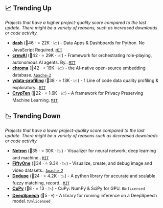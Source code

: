 ## 📈 Trending Up

_Projects that have a higher project-quality score compared to the last update. There might be a variety of reasons, such as increased downloads or code activity._

- <b><a href="https://github.com/plotly/dash">dash</a></b> (🥇46 ·  ⭐ 22K · 📈) - Data Apps & Dashboards for Python. No JavaScript Required. <code><a href="http://bit.ly/34MBwT8">MIT</a></code>
- <b><a href="https://github.com/crewAIInc/crewAI">crewAI</a></b> (🥈42 ·  ⭐ 29K · 📈) - Framework for orchestrating role-playing, autonomous AI agents. By.. <code><a href="http://bit.ly/34MBwT8">MIT</a></code>
- <b><a href="https://github.com/chroma-core/chroma">chroma</a></b> (🥇42 ·  ⭐ 19K · 📈) - the AI-native open-source embedding database. <code><a href="http://bit.ly/3nYMfla">Apache-2</a></code>
- <b><a href="https://github.com/ydataai/ydata-profiling">ydata-profiling</a></b> (🥈38 ·  ⭐ 13K · 📈) - 1 Line of code data quality profiling & exploratory.. <code><a href="http://bit.ly/34MBwT8">MIT</a></code> <code><img src="https://git.io/JLy1E" style="display:inline;" width="13" height="13"></code> <code><img src="https://git.io/JLy1S" style="display:inline;" width="13" height="13"></code>
- <b><a href="https://github.com/facebookresearch/CrypTen">CrypTen</a></b> (🥉22 ·  ⭐ 1.6K · 📈) - A framework for Privacy Preserving Machine Learning. <code><a href="http://bit.ly/34MBwT8">MIT</a></code> <code><img src="https://git.io/JLy1Q" style="display:inline;" width="13" height="13"></code>

## 📉 Trending Down

_Projects that have a lower project-quality score compared to the last update. There might be a variety of reasons such as decreased downloads or code activity._

- <b><a href="https://github.com/lutzroeder/netron">Netron</a></b> (🥇35 ·  ⭐ 30K · 📉) - Visualizer for neural network, deep learning and machine.. <code><a href="http://bit.ly/34MBwT8">MIT</a></code> <code><img src="https://git.io/JLy1Q" style="display:inline;" width="13" height="13"></code> <code><img src="https://git.io/JLy1A" style="display:inline;" width="13" height="13"></code>
- <b><a href="https://github.com/voxel51/fiftyone">FiftyOne</a></b> (🥈34 ·  ⭐ 9.3K · 📉) - Visualize, create, and debug image and video datasets.. <code><a href="http://bit.ly/3nYMfla">Apache-2</a></code> <code><img src="https://git.io/JLy1A" style="display:inline;" width="13" height="13"></code> <code><img src="https://git.io/JLy1Q" style="display:inline;" width="13" height="13"></code> <code><img src="https://git.io/JLy1E" style="display:inline;" width="13" height="13"></code>
- <b><a href="https://github.com/dedupeio/dedupe">Dedupe</a></b> (🥉24 ·  ⭐ 4.2K · 📉) - A python library for accurate and scalable fuzzy matching, record.. <code><a href="http://bit.ly/34MBwT8">MIT</a></code>
- <b><a href="{}">CuPy</a></b> (🥉8 ·  ⭐ 13 · 📉) - CuPy: NumPy & SciPy for GPU. <code>❗Unlicensed</code>
- <b><a href="{}">DeepSpeech</a></b> (🥉5 · 💀) - A library for running inference on a DeepSpeech model. <code>❗Unlicensed</code> <code><img src="https://git.io/JLy1A" style="display:inline;" width="13" height="13"></code>

